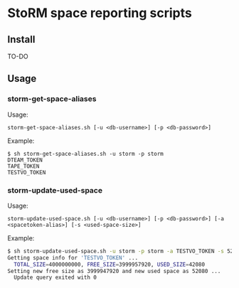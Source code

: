 # StoRM space reporting scripts

## Install

TO-DO

## Usage

### storm-get-space-aliases

Usage:

```
storm-get-space-aliases.sh [-u <db-username>] [-p <db-password>]
```

Example:

```
$ sh storm-get-space-aliases.sh -u storm -p storm
DTEAM_TOKEN
TAPE_TOKEN
TESTVO_TOKEN
```

### storm-update-used-space

Usage:

```
storm-update-used-space.sh [-u <db-username>] [-p <db-password>] [-a <spacetoken-alias>] [-s <used-space-size>]
```

Example:

```bash
$ sh storm-update-used-space.sh -u storm -p storm -a TESTVO_TOKEN -s 52080
Getting space info for 'TESTVO_TOKEN' ...
  TOTAL_SIZE=4000000000, FREE_SIZE=3999957920, USED_SIZE=42080
Setting new free size as 3999947920 and new used space as 52080 ...
  Update query exited with 0
```
